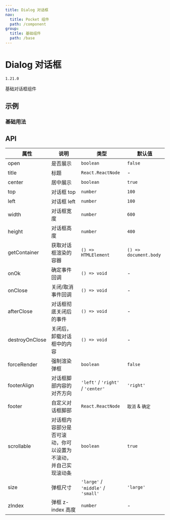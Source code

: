 ```yaml
---
title: Dialog 对话框
nav:
  title: Pocket 组件
  path: /component
group:
  title: 基础组件
  path: /base
---
```


# Dialog 对话框

`1.21.0`

基础对话框组件

## 示例

### 基础用法

<code src="./demo/Demo1.tsx" ></code>

## API

| 属性           | 说明                                                           | 类型                               | 默认值                |
| -------------- | -------------------------------------------------------------- | ---------------------------------- | --------------------- |
| open           | 是否展示                                                       | `boolean`                          | `false`               |
| title          | 标题                                                           | `React.ReactNode`                  | -                     |
| center         | 居中展示                                                       | `boolean`                          | `true`                |
| top            | 对话框 top                                                     | `number`                           | `100`                 |
| left           | 对话框 left                                                    | `number`                           | `100`                 |
| width          | 对话框宽度                                                     | `number`                           | `600`                 |
| height         | 对话框高度                                                     | `number`                           | `400`                 |
| getContainer   | 获取对话框渲染的容器                                           | `() => HTMLElement`                | `() => document.body` |
| onOk           | 确定事件回调                                                   | `() => void`                       | -                     |
| onClose        | 关闭/取消事件回调                                              | `() => void`                       | -                     |
| afterClose     | 对话框彻底关闭后的事件                                         | `() => void`                       | -                     |
| destroyOnClose | 关闭后，卸载对话框中的内容                                     | `() => void`                       | -                     |
| forceRender    | 强制渲染弹框                                                   | `boolean`                          | `false`               |
| footerAlign    | 对话框脚部内容的对齐方向                                       | `'left'` / `'right'` / `'center'`  | `'right'`             |
| footer         | 自定义对话框脚部                                               | `React.ReactNode`                  | `取消` & `确定`       |
| scrollable     | 对话框内容部分是否可滚动，你可以设置为不滚动，并自己实现滚动条 | `boolean`                          | `true`                |
| size           | 弹框尺寸                                                       | `'large'` / `'middle'` / `'small'` | `'large'`             |
| zIndex         | 弹框 z-index 高度                                              | `number`                           | -                     |
